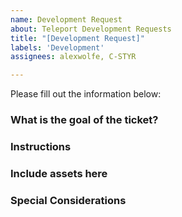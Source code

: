 ```yaml
---
name: Development Request
about: Teleport Development Requests
title: "[Development Request]"
labels: 'Development'
assignees: alexwolfe, C-STYR

---
```

Please fill out the information below: 

### What is the goal of the ticket? 

### Instructions 

### Include assets here

### Special Considerations

